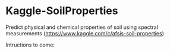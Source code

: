 # Kaggle-SoilProperties

Predict physical and chemical properties of soil using spectral measurements (https://www.kaggle.com/c/afsis-soil-properties)

Intructions to come:


